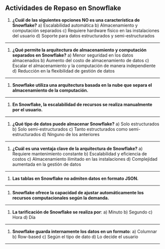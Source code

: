 
## Actividades de Repaso en Snowflake

1. **¿Cuál de las siguientes opciones NO es una característica de Snowflake?**
   a) Escalabilidad automática
   b) Almacenamiento y computación separados
   c) Requiere hardware físico en las instalaciones del usuario
   d) Soporte para datos estructurados y semi-estructurados

---

1. **¿Qué permite la arquitectura de almacenamiento y computación separados en Snowflake?**
   a) Menor seguridad en los datos almacenados
   b) Aumento del costo de almacenamiento de datos
   c) Escalar el almacenamiento y la computación de manera independiente
   d) Reducción en la flexibilidad de gestión de datos

---

1. **Snowflake utiliza una arquitectura basada en la nube que separa el almacenamiento de la computación.**

---

1. **En Snowflake, la escalabilidad de recursos se realiza manualmente por el usuario.**

---

1. **¿Qué tipo de datos puede almacenar Snowflake?**
   a) Solo estructurados
   b) Solo semi-estructurados
   c) Tanto estructurados como semi-estructurados
   d) Ninguno de los anteriores

---

1. **¿Cuál es una ventaja clave de la arquitectura de Snowflake?**
   a) Requiere mantenimiento constante
   b) Escalabilidad y eficiencia de costos
   c) Almacenamiento ilimitado en las instalaciones
   d) Complejidad aumentada en la gestión de datos

---

1. **Las tablas en Snowflake no admiten datos en formato JSON.**

---

1. **Snowflake ofrece la capacidad de ajustar automáticamente los recursos computacionales según la demanda.**

---

1. **La tarificación de Snowflake se realiza por**:
    a) Minuto
    b) Segundo
    c) Hora
    d) Día

---

1. **Snowflake guarda internamente los datos en un formato**:
    a) Columnar
    b) Row-based
    c) Según el tipo de dato
    d) Lo decide el usuario

---

